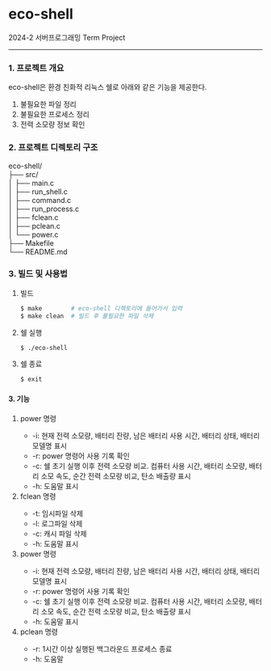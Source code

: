 # eco-shell
2024-2 서버프로그래밍 Term Project

<hr>

<h3>1. 프로젝트 개요</h3>
    <p>eco-shell은 환경 친화적 리눅스 쉘로 아래와 같은 기능을 제공한다.</p>
    <ol>
        <li>불필요한 파일 정리</li>
        <li>불필요한 프로세스 정리</li>
        <li>전력 소모량 정보 확인</li>
    </ol>

<h3>2. 프로젝트 디렉토리 구조</h3>

eco-shell/<br>
├── src/<br>
│   ├── main.c<br>
│   ├── run_shell.c<br>
│   ├── command.c<br>
│   ├── run_process.c<br>
│   ├── fclean.c<br>
│   ├── pclean.c<br>
│   └── power.c<br>
├── Makefile<br>
└── README.md<br>

<h3>3. 빌드 및 사용법</h3>
<ol>
<li>빌드</li>

```bash
$ make        # eco-shell 디렉토리에 들어가서 입력
$ make clean  # 빌드 후 불필요한 파일 삭제
```

<li>쉘 실행</li>

```bash
$ ./eco-shell
```

<li>쉘 종료</li>

```bash
$ exit
```
</ol>

<h4>3. 기능</h4>
<ol>
    <li>power 명령</li>
        <ul>
            <li>-i: 현재 전력 소모량, 배터리 잔량, 남은 배터리 사용 시간, 배터리 상태, 배터리 모델명 표시</li>
            <li>-r: power 명령어 사용 기록 확인</li>
            <li>-c: 쉘 초기 실행 이후 전력 소모량 비교. 컴퓨터 사용 시간, 배터리 소모량, 배터리 소모 속도, 순간 전력 소모량 비교, 탄소 배출량 표시</li>
            <li>-h: 도움말 표시</li>
        </ul>
    <li>fclean 명령</li>
        <ul>
            <li>-t: 임시파일 삭제</li>
            <li>-l: 로그파일 삭제</li>
            <li>-c: 캐시 파일 삭제</li>
            <li>-h: 도움말 표시</li>
        </ul>
    <li>power 명령</li>
        <ul>
            <li>-i: 현재 전력 소모량, 배터리 잔량, 남은 배터리 사용 시간, 배터리 상태, 배터리 모델명 표시</li>
            <li>-r: power 명령어 사용 기록 확인</li>
            <li>-c: 쉘 초기 실행 이후 전력 소모량 비교. 컴퓨터 사용 시간, 배터리 소모량, 배터리 소모 속도, 순간 전력 소모량 비교, 탄소 배출량 표시</li>
            <li>-h: 도움말 표시</li>
        </ul>
    <li>pclean 명령</li>
        <ul>
            <li>-r: 1시간 이상 실행된 백그라운드 프로세스 종료</li>
            <li>-h: 도움말</li>
        </ul>
</ol>